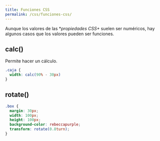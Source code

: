 ```yaml
---
title: Funciones CSS
permalink: /css/funciones-css/
---
```


Aunque los valores de las **propiedades CSS+* suelen ser numéricos, hay algunos casos que los valores pueden ser funciones.

## calc()
Permite hacer un cálculo.

~~~css
.caja {
  width: calc(90% - 30px)
}
~~~


## rotate()

~~~css
.box {
  margin: 30px;
  width: 100px;
  height: 100px;
  background-color: rebeccapurple;
  transform: rotate(0.8turn);
}
~~~